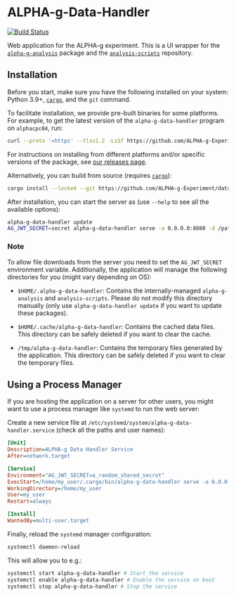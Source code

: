 # ALPHA-g-Data-Handler

[![Build Status](https://github.com/ALPHA-g-Experiment/data-handler/actions/workflows/build.yml/badge.svg)](https://github.com/ALPHA-g-Experiment/data-handler/actions/workflows/build.yml)

Web application for the ALPHA-g experiment. This is a UI wrapper for the
[`alpha-g-analysis`](https://github.com/ALPHA-g-Experiment/alpha-g/tree/main/analysis)
package and the
[`analysis-scripts`](https://github.com/ALPHA-g-Experiment/analysis-scripts/tree/main)
repository.

## Installation

Before you start, make sure you have the following installed on your system:
Python 3.9+,
[`cargo`](https://doc.rust-lang.org/cargo/getting-started/installation.html),
and the `git` command.

To facilitate installation, we provide pre-built binaries for some platforms.
For example, to get the latest version of the `alpha-g-data-handler` program on
`alphacpc04`, run:

```sh
curl --proto '=https' --tlsv1.2 -LsSf https://github.com/ALPHA-g-Experiment/data-handler/releases/latest/download/alpha-g-data-handler-installer.sh | sh
```

For instructions on installing from different platforms and/or specific versions
of the package, see
[our releases page](https://github.com/ALPHA-g-Experiment/data-handler/releases).

Alternatively, you can build from source (requires
[`cargo`](https://doc.rust-lang.org/cargo/getting-started/installation.html)):

```bash
cargo install --locked --git https://github.com/ALPHA-g-Experiment/data-handler.git
```

After installation, you can start the server as (use `--help` to see all the
available options):

```bash
alpha-g-data-handler update
AG_JWT_SECRET=secret alpha-g-data-handler serve -a 0.0.0.0:8080 -d /path/to/midas/files
```

### Note

To allow file downloads from the server you need to set the `AG_JWT_SECRET`
environment variable. Additionally, the application will manage the following
directories for you (might vary depending on OS):

- `$HOME/.alpha-g-data-handler`: Contains the internally-managed
  `alpha-g-analysis` and `analysis-scripts`. Please do not modify this directory
  manually (only use `alpha-g-data-handler update` if you want to update these
  packages).

- `$HOME/.cache/alpha-g-data-handler`: Contains the cached data files. This
  directory can be safely deleted if you want to clear the cache.

- `/tmp/alpha-g-data-handler`: Contains the temporary files generated by the
  application. This directory can be safely deleted if you want to clear the
  temporary files.

## Using a Process Manager

If you are hosting the application on a server for other users, you might want
to use a process manager like `systemd` to run the web server:

Create a new service file at `/etc/systemd/system/alpha-g-data-handler.service`
(check all the paths and user names):

```ini
[Unit]
Description=ALPHA-g Data Handler Service
After=network.target

[Service]
Environment="AG_JWT_SECRET=a_random_shared_secret"
ExecStart=/home/my_user/.cargo/bin/alpha-g-data-handler serve -a 0.0.0.0:8080 -d /path/to/midas/files -p "^run0*(?<run_number>\d+)sub\d+\.mid\.lz4$"
WorkingDirectory=/home/my_user
User=my_user
Restart=always

[Install]
WantedBy=multi-user.target
```

Finally, reload the `systemd` manager configuration:

```bash
systemctl daemon-reload
```

This will allow you to e.g.:

```bash
systemctl start alpha-g-data-handler # Start the service
systemctl enable alpha-g-data-handler # Enable the service on boot
systemctl stop alpha-g-data-handler # Stop the service
```
